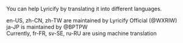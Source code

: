 You can help Lyricify by translating it into different languages.  
  
en-US, zh-CN, zh-TW are maintained by Lyricify Official (@WXRIW)  
ja-JP is maintained by @BPTPW  
Currently, fr-FR, sv-SE, ru-RU are using machine translation  